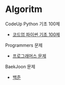 ﻿# Algoritm

CodeUp Python 기초 100제

- [코드업 파이썬 기초 100제](https://github.com/do-bby/Algoritm/tree/main/CodeUp-basic)

Programmers 문제

- [프로그래머스 문제](https://github.com/do-bby/Algoritm/tree/main/Programmers)

BaekJoon 문제

- [백준](https://github.com/do-bby/Algoritm/tree/main/BaekJoon)